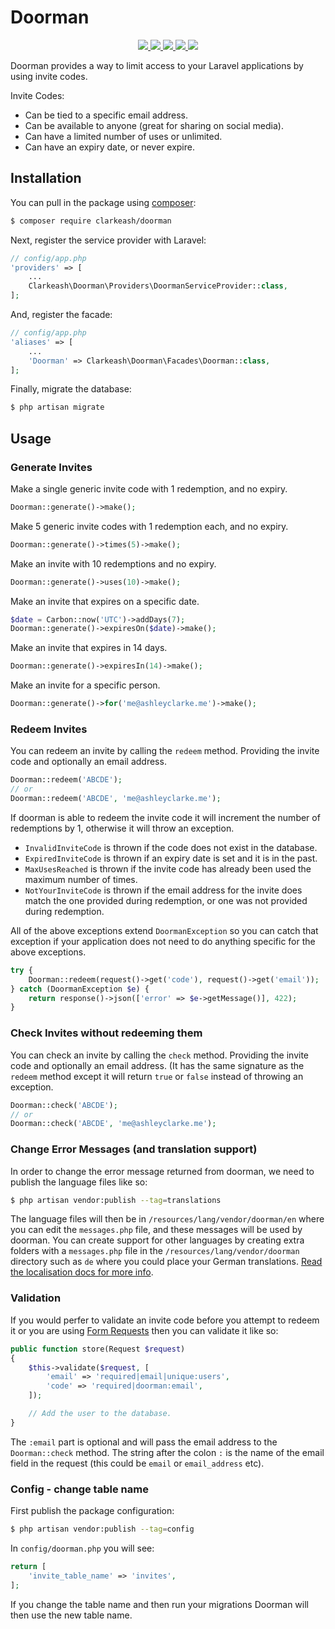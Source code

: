 # Doorman

<p align="center">
  <a href="https://travis-ci.org/clarkeash/doorman">
    <img src="https://img.shields.io/travis/clarkeash/doorman.svg?style=flat-square">
  </a>
  <a href="https://codecov.io/gh/clarkeash/doorman">
    <img src="https://img.shields.io/codecov/c/github/clarkeash/doorman.svg?style=flat-square">
  </a>
  <a href="https://scrutinizer-ci.com/g/clarkeash/doorman">
    <img src="https://img.shields.io/scrutinizer/g/clarkeash/doorman.svg?style=flat-square">
  </a>
  <a href="https://github.com/clarkeash/doorman/blob/master/LICENSE">
    <img src="https://img.shields.io/github/license/clarkeash/doorman.svg?style=flat-square">
  </a>
  <a href="https://twitter.com/clarkeash">
    <img src="http://img.shields.io/badge/author-@clarkeash-blue.svg?style=flat-square">
  </a>
</p>

Doorman provides a way to limit access to your Laravel applications by using invite codes.

Invite Codes:
* Can be tied to a specific email address.
* Can be available to anyone (great for sharing on social media).
* Can have a limited number of uses or unlimited.
* Can have an expiry date, or never expire.

## Installation

You can pull in the package using [composer](https://getcomposer.org):

```bash
$ composer require clarkeash/doorman
```

Next, register the service provider with Laravel:

```php
// config/app.php
'providers' => [
    ...
    Clarkeash\Doorman\Providers\DoormanServiceProvider::class,
];
```

And, register the facade:

```php
// config/app.php
'aliases' => [
    ...
    'Doorman' => Clarkeash\Doorman\Facades\Doorman::class,
];
```

Finally, migrate the database:

```bash
$ php artisan migrate
```

## Usage

### Generate Invites

Make a single generic invite code with 1 redemption, and no expiry.
```php
Doorman::generate()->make();
```

Make 5 generic invite codes with 1 redemption each, and no expiry.
```php
Doorman::generate()->times(5)->make();
```

Make an invite with 10 redemptions and no expiry.
```php
Doorman::generate()->uses(10)->make();
```

Make an invite that expires on a specific date.
```php
$date = Carbon::now('UTC')->addDays(7);
Doorman::generate()->expiresOn($date)->make();
```

Make an invite that expires in 14 days.
```php
Doorman::generate()->expiresIn(14)->make();
```

Make an invite for a specific person.
```php
Doorman::generate()->for('me@ashleyclarke.me')->make();
```

### Redeem Invites

You can redeem an invite by calling the ````redeem```` method. Providing the invite code and optionally an email address.

```php
Doorman::redeem('ABCDE');
// or
Doorman::redeem('ABCDE', 'me@ashleyclarke.me');
```

If doorman is able to redeem the invite code it will increment the number of redemptions by 1, otherwise it will throw an exception.

* ````InvalidInviteCode```` is thrown if the code does not exist in the database.
* ````ExpiredInviteCode```` is thrown if an expiry date is set and it is in the past.
* ````MaxUsesReached```` is thrown if the invite code has already been used the maximum number of times.
* ````NotYourInviteCode```` is thrown if the email address for the invite does match the one provided during redemption, or one was not provided during redemption.

All of the above exceptions extend ````DoormanException```` so you can catch that exception if your application does not need to do anything specific for the above exceptions.

```php
try {
    Doorman::redeem(request()->get('code'), request()->get('email'));
} catch (DoormanException $e) {
    return response()->json(['error' => $e->getMessage()], 422);
}
```

### Check Invites without redeeming them

You can check an invite by calling the ````check```` method. Providing the invite code and optionally an email address. (It has the same signature as the ````redeem```` method except it will return ````true```` or ````false```` instead of throwing an exception.

```php
Doorman::check('ABCDE');
// or
Doorman::check('ABCDE', 'me@ashleyclarke.me');
```

### Change Error Messages (and translation support)

In order to change the error message returned from doorman, we need to publish the language files like so:

```bash
$ php artisan vendor:publish --tag=translations
```

The language files will then be in ````/resources/lang/vendor/doorman/en```` where you can edit the ````messages.php```` file, and these messages will be used by doorman. You can create support for other languages by creating extra folders with a ````messages.php```` file in the ````/resources/lang/vendor/doorman```` directory such as ````de```` where you could place your German translations. [Read the localisation docs for more info](https://laravel.com/docs/localization).

### Validation

If you would perfer to validate an invite code before you attempt to redeem it or you are using [Form Requests](https://laravel.com/docs/5.4/validation#form-request-validation) then you can validate it like so:

```php
public function store(Request $request)
{
    $this->validate($request, [
        'email' => 'required|email|unique:users',
        'code' => 'required|doorman:email',
    ]);

    // Add the user to the database.
}
```

The `:email` part is optional and will pass the email address to the `Doorman::check` method. The string after the colon `:` is the name of the email field in the request (this could be `email` or `email_address` etc).

### Config - change table name

First publish the package configuration:

```bash
$ php artisan vendor:publish --tag=config
```

In `config/doorman.php` you will see:

```php
return [
    'invite_table_name' => 'invites',
];
```
 If you change the table name and then run your migrations Doorman will then use the new table name.
